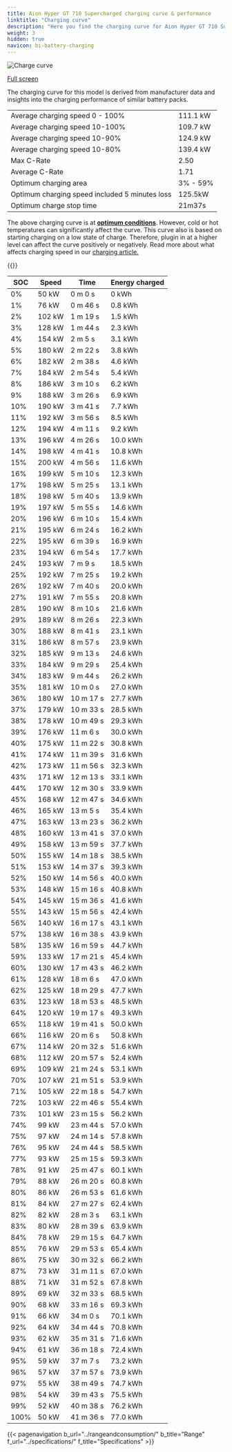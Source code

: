 ```yaml
---
title: Aion Hyper GT 710 Supercharged charging curve & performance
linktitle: "Charging curve"
description: "Here you find the charging curve for Aion Hyper GT 710 Supercharged."
weight: 3
hidden: true
navicon: bi-battery-charging
---
```

<!-- markdownlint-disable MD033 -->
<img src="/images/models/aion/hyper_gt/hyper_gt_710_supercharged/chargingcurve.svg" alt="Charge curve" class="img-fluid">

[Full screen](/images/models/aion/hyper_gt/hyper_gt_710_supercharged/chargingcurve.svg)


<div class="alert alert-primary" role="alert">
The charging curve for this model is derived from manufacturer data and insights into the charging performance of similar battery packs.
</div>
<table class="table table-striped border">
<tbody>
<tr>
<td>Average charging speed 0 - 100%</td><td>111.1 kW</td>
</tr>
<tr>
<td>Average charging speed 10-100%</td><td>109.7 kW</td>
</tr>
<tr>
<td>Average charging speed 10-90%</td><td>124.9 kW</td>
</tr>
<tr>
<td>Average charging speed 10-80%</td><td>139.4 kW</td>
</tr>
<tr>
<td>Max C-Rate</td><td>2.50</td>
</tr>
<tr>
<td>Average C-Rate</td><td>1.71</td>
</tr>
<tr>
<td>Optimum charging area</td><td>3% - 59%</td>
</tr>
<tr>
<td>Optimum charging speed included 5 minutes loss</td><td>125.5kW</td>
</tr>
<tr>
<td>Optimum charge stop time</td><td>21m37s</td>
</tr>
</tbody>
</table>


The above charging curve is at **[optimum conditions](../../../../../technology/battery/charging/#temperature)**. However, cold or hot temperatures can significantly affect the curve. This curve also is based on starting charging on a low state of charge. Therefore, plugin in at a higher level can affect the curve positively or negatively. Read more about what affects charging speed in our [charging article.](../../../../../technology/battery/charging/)


{{<evkxdisplayaddarticle />}}
<table class="table table-striped border">
<thead>
<tr><th>SOC</th><th>Speed</th><th>Time</th><th>Energy charged</th></tr>
</thead>
<tbody>
<tr>
<td>0%</td><td>50 kW</td><td> 0 m 0 s </td><td>0 kWh </td>
</tr>
<tr>
<td>1%</td><td>76 kW</td><td> 0 m 46 s </td><td>0.8 kWh </td>
</tr>
<tr>
<td>2%</td><td>102 kW</td><td> 1 m 19 s </td><td>1.5 kWh </td>
</tr>
<tr>
<td>3%</td><td>128 kW</td><td> 1 m 44 s </td><td>2.3 kWh </td>
</tr>
<tr>
<td>4%</td><td>154 kW</td><td> 2 m 5 s </td><td>3.1 kWh </td>
</tr>
<tr>
<td>5%</td><td>180 kW</td><td> 2 m 22 s </td><td>3.8 kWh </td>
</tr>
<tr>
<td>6%</td><td>182 kW</td><td> 2 m 38 s </td><td>4.6 kWh </td>
</tr>
<tr>
<td>7%</td><td>184 kW</td><td> 2 m 54 s </td><td>5.4 kWh </td>
</tr>
<tr>
<td>8%</td><td>186 kW</td><td> 3 m 10 s </td><td>6.2 kWh </td>
</tr>
<tr>
<td>9%</td><td>188 kW</td><td> 3 m 26 s </td><td>6.9 kWh </td>
</tr>
<tr>
<td>10%</td><td>190 kW</td><td> 3 m 41 s </td><td>7.7 kWh </td>
</tr>
<tr>
<td>11%</td><td>192 kW</td><td> 3 m 56 s </td><td>8.5 kWh </td>
</tr>
<tr>
<td>12%</td><td>194 kW</td><td> 4 m 11 s </td><td>9.2 kWh </td>
</tr>
<tr>
<td>13%</td><td>196 kW</td><td> 4 m 26 s </td><td>10.0 kWh </td>
</tr>
<tr>
<td>14%</td><td>198 kW</td><td> 4 m 41 s </td><td>10.8 kWh </td>
</tr>
<tr>
<td>15%</td><td>200 kW</td><td> 4 m 56 s </td><td>11.6 kWh </td>
</tr>
<tr>
<td>16%</td><td>199 kW</td><td> 5 m 10 s </td><td>12.3 kWh </td>
</tr>
<tr>
<td>17%</td><td>198 kW</td><td> 5 m 25 s </td><td>13.1 kWh </td>
</tr>
<tr>
<td>18%</td><td>198 kW</td><td> 5 m 40 s </td><td>13.9 kWh </td>
</tr>
<tr>
<td>19%</td><td>197 kW</td><td> 5 m 55 s </td><td>14.6 kWh </td>
</tr>
<tr>
<td>20%</td><td>196 kW</td><td> 6 m 10 s </td><td>15.4 kWh </td>
</tr>
<tr>
<td>21%</td><td>195 kW</td><td> 6 m 24 s </td><td>16.2 kWh </td>
</tr>
<tr>
<td>22%</td><td>195 kW</td><td> 6 m 39 s </td><td>16.9 kWh </td>
</tr>
<tr>
<td>23%</td><td>194 kW</td><td> 6 m 54 s </td><td>17.7 kWh </td>
</tr>
<tr>
<td>24%</td><td>193 kW</td><td> 7 m 9 s </td><td>18.5 kWh </td>
</tr>
<tr>
<td>25%</td><td>192 kW</td><td> 7 m 25 s </td><td>19.2 kWh </td>
</tr>
<tr>
<td>26%</td><td>192 kW</td><td> 7 m 40 s </td><td>20.0 kWh </td>
</tr>
<tr>
<td>27%</td><td>191 kW</td><td> 7 m 55 s </td><td>20.8 kWh </td>
</tr>
<tr>
<td>28%</td><td>190 kW</td><td> 8 m 10 s </td><td>21.6 kWh </td>
</tr>
<tr>
<td>29%</td><td>189 kW</td><td> 8 m 26 s </td><td>22.3 kWh </td>
</tr>
<tr>
<td>30%</td><td>188 kW</td><td> 8 m 41 s </td><td>23.1 kWh </td>
</tr>
<tr>
<td>31%</td><td>186 kW</td><td> 8 m 57 s </td><td>23.9 kWh </td>
</tr>
<tr>
<td>32%</td><td>185 kW</td><td> 9 m 13 s </td><td>24.6 kWh </td>
</tr>
<tr>
<td>33%</td><td>184 kW</td><td> 9 m 29 s </td><td>25.4 kWh </td>
</tr>
<tr>
<td>34%</td><td>183 kW</td><td> 9 m 44 s </td><td>26.2 kWh </td>
</tr>
<tr>
<td>35%</td><td>181 kW</td><td> 10 m 0 s </td><td>27.0 kWh </td>
</tr>
<tr>
<td>36%</td><td>180 kW</td><td> 10 m 17 s </td><td>27.7 kWh </td>
</tr>
<tr>
<td>37%</td><td>179 kW</td><td> 10 m 33 s </td><td>28.5 kWh </td>
</tr>
<tr>
<td>38%</td><td>178 kW</td><td> 10 m 49 s </td><td>29.3 kWh </td>
</tr>
<tr>
<td>39%</td><td>176 kW</td><td> 11 m 6 s </td><td>30.0 kWh </td>
</tr>
<tr>
<td>40%</td><td>175 kW</td><td> 11 m 22 s </td><td>30.8 kWh </td>
</tr>
<tr>
<td>41%</td><td>174 kW</td><td> 11 m 39 s </td><td>31.6 kWh </td>
</tr>
<tr>
<td>42%</td><td>173 kW</td><td> 11 m 56 s </td><td>32.3 kWh </td>
</tr>
<tr>
<td>43%</td><td>171 kW</td><td> 12 m 13 s </td><td>33.1 kWh </td>
</tr>
<tr>
<td>44%</td><td>170 kW</td><td> 12 m 30 s </td><td>33.9 kWh </td>
</tr>
<tr>
<td>45%</td><td>168 kW</td><td> 12 m 47 s </td><td>34.6 kWh </td>
</tr>
<tr>
<td>46%</td><td>165 kW</td><td> 13 m 5 s </td><td>35.4 kWh </td>
</tr>
<tr>
<td>47%</td><td>163 kW</td><td> 13 m 23 s </td><td>36.2 kWh </td>
</tr>
<tr>
<td>48%</td><td>160 kW</td><td> 13 m 41 s </td><td>37.0 kWh </td>
</tr>
<tr>
<td>49%</td><td>158 kW</td><td> 13 m 59 s </td><td>37.7 kWh </td>
</tr>
<tr>
<td>50%</td><td>155 kW</td><td> 14 m 18 s </td><td>38.5 kWh </td>
</tr>
<tr>
<td>51%</td><td>153 kW</td><td> 14 m 37 s </td><td>39.3 kWh </td>
</tr>
<tr>
<td>52%</td><td>150 kW</td><td> 14 m 56 s </td><td>40.0 kWh </td>
</tr>
<tr>
<td>53%</td><td>148 kW</td><td> 15 m 16 s </td><td>40.8 kWh </td>
</tr>
<tr>
<td>54%</td><td>145 kW</td><td> 15 m 36 s </td><td>41.6 kWh </td>
</tr>
<tr>
<td>55%</td><td>143 kW</td><td> 15 m 56 s </td><td>42.4 kWh </td>
</tr>
<tr>
<td>56%</td><td>140 kW</td><td> 16 m 17 s </td><td>43.1 kWh </td>
</tr>
<tr>
<td>57%</td><td>138 kW</td><td> 16 m 38 s </td><td>43.9 kWh </td>
</tr>
<tr>
<td>58%</td><td>135 kW</td><td> 16 m 59 s </td><td>44.7 kWh </td>
</tr>
<tr>
<td>59%</td><td>133 kW</td><td> 17 m 21 s </td><td>45.4 kWh </td>
</tr>
<tr>
<td>60%</td><td>130 kW</td><td> 17 m 43 s </td><td>46.2 kWh </td>
</tr>
<tr>
<td>61%</td><td>128 kW</td><td> 18 m 6 s </td><td>47.0 kWh </td>
</tr>
<tr>
<td>62%</td><td>125 kW</td><td> 18 m 29 s </td><td>47.7 kWh </td>
</tr>
<tr>
<td>63%</td><td>123 kW</td><td> 18 m 53 s </td><td>48.5 kWh </td>
</tr>
<tr>
<td>64%</td><td>120 kW</td><td> 19 m 17 s </td><td>49.3 kWh </td>
</tr>
<tr>
<td>65%</td><td>118 kW</td><td> 19 m 41 s </td><td>50.0 kWh </td>
</tr>
<tr>
<td>66%</td><td>116 kW</td><td> 20 m 6 s </td><td>50.8 kWh </td>
</tr>
<tr>
<td>67%</td><td>114 kW</td><td> 20 m 32 s </td><td>51.6 kWh </td>
</tr>
<tr>
<td>68%</td><td>112 kW</td><td> 20 m 57 s </td><td>52.4 kWh </td>
</tr>
<tr>
<td>69%</td><td>109 kW</td><td> 21 m 24 s </td><td>53.1 kWh </td>
</tr>
<tr>
<td>70%</td><td>107 kW</td><td> 21 m 51 s </td><td>53.9 kWh </td>
</tr>
<tr>
<td>71%</td><td>105 kW</td><td> 22 m 18 s </td><td>54.7 kWh </td>
</tr>
<tr>
<td>72%</td><td>103 kW</td><td> 22 m 46 s </td><td>55.4 kWh </td>
</tr>
<tr>
<td>73%</td><td>101 kW</td><td> 23 m 15 s </td><td>56.2 kWh </td>
</tr>
<tr>
<td>74%</td><td>99 kW</td><td> 23 m 44 s </td><td>57.0 kWh </td>
</tr>
<tr>
<td>75%</td><td>97 kW</td><td> 24 m 14 s </td><td>57.8 kWh </td>
</tr>
<tr>
<td>76%</td><td>95 kW</td><td> 24 m 44 s </td><td>58.5 kWh </td>
</tr>
<tr>
<td>77%</td><td>93 kW</td><td> 25 m 15 s </td><td>59.3 kWh </td>
</tr>
<tr>
<td>78%</td><td>91 kW</td><td> 25 m 47 s </td><td>60.1 kWh </td>
</tr>
<tr>
<td>79%</td><td>88 kW</td><td> 26 m 20 s </td><td>60.8 kWh </td>
</tr>
<tr>
<td>80%</td><td>86 kW</td><td> 26 m 53 s </td><td>61.6 kWh </td>
</tr>
<tr>
<td>81%</td><td>84 kW</td><td> 27 m 27 s </td><td>62.4 kWh </td>
</tr>
<tr>
<td>82%</td><td>82 kW</td><td> 28 m 3 s </td><td>63.1 kWh </td>
</tr>
<tr>
<td>83%</td><td>80 kW</td><td> 28 m 39 s </td><td>63.9 kWh </td>
</tr>
<tr>
<td>84%</td><td>78 kW</td><td> 29 m 15 s </td><td>64.7 kWh </td>
</tr>
<tr>
<td>85%</td><td>76 kW</td><td> 29 m 53 s </td><td>65.4 kWh </td>
</tr>
<tr>
<td>86%</td><td>75 kW</td><td> 30 m 32 s </td><td>66.2 kWh </td>
</tr>
<tr>
<td>87%</td><td>73 kW</td><td> 31 m 11 s </td><td>67.0 kWh </td>
</tr>
<tr>
<td>88%</td><td>71 kW</td><td> 31 m 52 s </td><td>67.8 kWh </td>
</tr>
<tr>
<td>89%</td><td>69 kW</td><td> 32 m 33 s </td><td>68.5 kWh </td>
</tr>
<tr>
<td>90%</td><td>68 kW</td><td> 33 m 16 s </td><td>69.3 kWh </td>
</tr>
<tr>
<td>91%</td><td>66 kW</td><td> 34 m 0 s </td><td>70.1 kWh </td>
</tr>
<tr>
<td>92%</td><td>64 kW</td><td> 34 m 44 s </td><td>70.8 kWh </td>
</tr>
<tr>
<td>93%</td><td>62 kW</td><td> 35 m 31 s </td><td>71.6 kWh </td>
</tr>
<tr>
<td>94%</td><td>61 kW</td><td> 36 m 18 s </td><td>72.4 kWh </td>
</tr>
<tr>
<td>95%</td><td>59 kW</td><td> 37 m 7 s </td><td>73.2 kWh </td>
</tr>
<tr>
<td>96%</td><td>57 kW</td><td> 37 m 57 s </td><td>73.9 kWh </td>
</tr>
<tr>
<td>97%</td><td>55 kW</td><td> 38 m 49 s </td><td>74.7 kWh </td>
</tr>
<tr>
<td>98%</td><td>54 kW</td><td> 39 m 43 s </td><td>75.5 kWh </td>
</tr>
<tr>
<td>99%</td><td>52 kW</td><td> 40 m 38 s </td><td>76.2 kWh </td>
</tr>
<tr>
<td>100%</td><td>50 kW</td><td> 41 m 36 s </td><td>77.0 kWh </td>
</tr>
</tbody>
</table>


{{< pagenavigation b_url="../rangeandconsumption/" b_title="Range" f_url="../specifications/" f_title="Specifications" >}}
